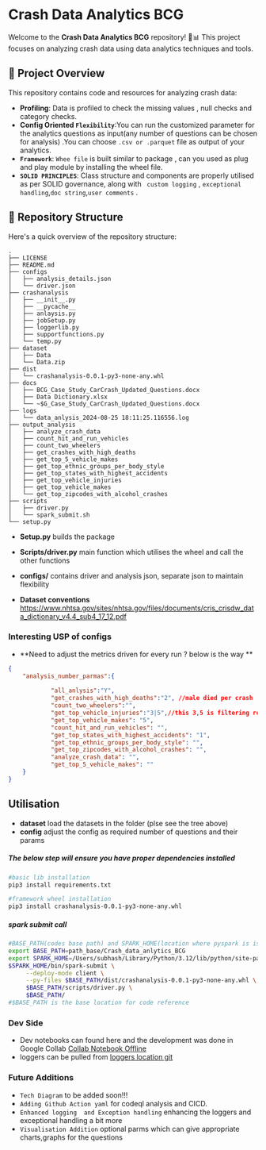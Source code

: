 

# Crash Data Analytics BCG

Welcome to the **Crash Data Analytics BCG** repository! 🚗📊 This project focuses on analyzing crash data using data analytics techniques and tools.

## 🚀 Project Overview

This repository contains code and resources for analyzing crash data:

- **Profiling**: Data is profiled to check the missing values , null checks and category checks.
- **Config Oriented `Flexibility`**:You can run the customized parameter for the analytics questions as input(any number of questions can be chosen for analysis)  .You can choose `.csv or .parquet` file as output of your analytics.
- **`Framework`**: `Whee file` is built similar to package , can you used as plug and play module by installing the wheel file.
- **`SOLID PRINCIPLES`**: Class structure and components  are properly utilised  as per SOLID governance, along with ` custom logging` , `exceptional handling`,`doc string`,`user comments` .

## 📁 Repository Structure

Here's a quick overview of the repository structure:

```
.
├── LICENSE
├── README.md
├── configs
│   ├── analysis_details.json
│   └── driver.json
├── crashanalysis
│   ├── __init__.py
│   ├── __pycache__
│   ├── anlaysis.py
│   ├── jobSetup.py
│   ├── loggerlib.py
│   ├── supportfunctions.py
│   └── temp.py
├── dataset
│   ├── Data
│   └── Data.zip
├── dist
│   └── crashanalysis-0.0.1-py3-none-any.whl
├── docs
│   ├── BCG_Case_Study_CarCrash_Updated_Questions.docx
│   ├── Data Dictionary.xlsx
│   └── ~$G_Case_Study_CarCrash_Updated_Questions.docx
├── logs
│   └── data_anlysis_2024-08-25 18:11:25.116556.log
├── output_analysis
│   ├── analyze_crash_data
│   ├── count_hit_and_run_vehicles
│   ├── count_two_wheelers
│   ├── get_crashes_with_high_deaths
│   ├── get_top_5_vehicle_makes
│   ├── get_top_ethnic_groups_per_body_style
│   ├── get_top_states_with_highest_accidents
│   ├── get_top_vehicle_injuries
│   ├── get_top_vehicle_makes
│   └── get_top_zipcodes_with_alcohol_crashes
├── scripts
│   ├── driver.py
│   └── spark_submit.sh
└── setup.py
```
- **Setup.py** builds the package
- **Scripts/driver.py** main function which utilises the wheel and call the other functions
- **configs/** contains driver and analysis json, separate json to maintain flexibility

- **Dataset conventions** https://www.nhtsa.gov/sites/nhtsa.gov/files/documents/cris_crisdw_data_dictionary_v4.4_sub4_17_12.pdf

### Interesting USP of configs

- **Need to adjust the metrics driven for every run ? below is the way **
```json
{
    "analysis_number_parmas":{   
    
            "all_anlysis":"Y",
            "get_crashes_with_high_deaths":"2", //male died per crash  is more than 2
            "count_two_wheelers":"",
            "get_top_vehicle_injuries":"3|5",//this 3,5 is filtering records based on the rank between 3 and 5
            "get_top_vehicle_makes": "5",
            "count_hit_and_run_vehicles": "",
            "get_top_states_with_highest_accidents": "1",
            "get_top_ethnic_groups_per_body_style": "",
            "get_top_zipcodes_with_alcohol_crashes": "",
            "analyze_crash_data": "",
            "get_top_5_vehicle_makes": ""
    }
}
```
## Utilisation
- **dataset** load the datasets in the folder (plse see the tree above)
- **config** adjust the config as required number of questions and their params


#####  The below step will ensure you have proper dependencies  installed
```bash
#basic lib installation
pip3 install requirements.txt
```
```bash
#framework wheel installation
pip3 install crashanalysis-0.0.1-py3-none-any.whl
```
#####  spark submit call
```bash
#BASE_PATH(codes base path) and SPARK_HOME(location where pyspark is isntalled)
export BASE_PATH=path_base/Crash_data_anlytics_BCG
export SPARK_HOME=/Users/subhash/Library/Python/3.12/lib/python/site-packages/
$SPARK_HOME/bin/spark-submit \
     --deploy-mode client \
     --py-files $BASE_PATH/dist/crashanalysis-0.0.1-py3-none-any.whl \
     $BASE_PATH/scripts/driver.py \
     $BASE_PATH/
#$BASE_PATH is the base location for code reference 
```


### Dev Side

- Dev notebooks can found here and the development was done in Google Collab
  [Collab Notebook Offline](docs/dev_v2_case_study.ipynb)
- loggers can be pulled from [loggers location git ](logs/)

### Future Additions
- `Tech Diagram` to be added soon!!! 
- `Adding Github Action yaml` for codeql analysis and CICD.
- `Enhanced logging  and Exception handling` enhancing  the loggers and exceptional handling a bit more
- `Visualisation Addition` optional parms which can give appropriate charts,graphs for the questions
